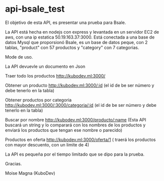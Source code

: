 # api-bsale_test
El objetivo de esta API, es presentar una prueba para Bsale.

La API está hecha en nodejs con express y levantada en un servidor EC2 de aws, con una ip estatica 50.19.163.37:3000. Está conectada a una base de datos Mysql que proporsionó Bsale, es un base de datos peque, con 2 tablas, "product" con 57 productos y "category" con 7 categorias.

Mode de uso.

La API devuevle un documento en Json

Traer todo los productos
http://kubodev.ml:3000/

Obtener un producto
http://kubodev.ml:3000/:id
(el id de be ser número y debe tenerlo en la tabla)

Obtener productos por categoria
http://kubodev.ml:3000/:3000/categoria/:id
(el id de be ser número y debe tenerlo en la tabla)

Buscar por nombre
http://kubodev.ml:3000/producto/:name
(Esta API buscará un string y lo comparará con los nombres de los productos y enviará los productos que tengan ese nombre o parecido)

Productos en oferta
http://kubodev.ml:3000/oferta/1
( traerá los productos con mayor descuento, con un limite de 4)

La API es pequeña por el tiempo limitado que se dipo para la prueba.

Gracias.

Moise Magna (KuboDev)